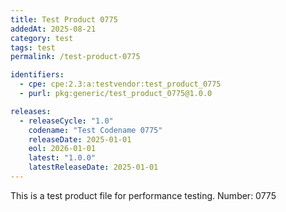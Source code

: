 ```yaml
---
title: Test Product 0775
addedAt: 2025-08-21
category: test
tags: test
permalink: /test-product-0775

identifiers:
  - cpe: cpe:2.3:a:testvendor:test_product_0775
  - purl: pkg:generic/test_product_0775@1.0.0

releases:
  - releaseCycle: "1.0"
    codename: "Test Codename 0775"
    releaseDate: 2025-01-01
    eol: 2026-01-01
    latest: "1.0.0"
    latestReleaseDate: 2025-01-01
---
```


This is a test product file for performance testing. Number: 0775
